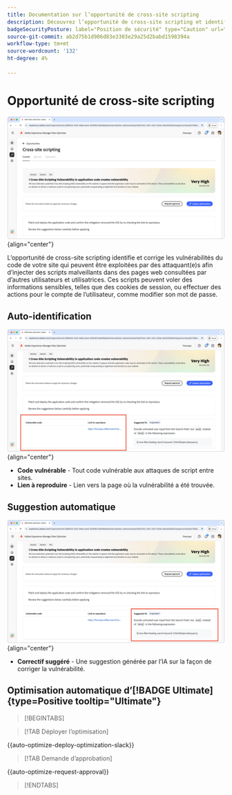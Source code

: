 ```yaml
---
title: Documentation sur l’opportunité de cross-site scripting
description: Découvrez l’opportunité de cross-site scripting et identifiez et corrigez les vulnérabilités de sécurité du site.
badgeSecurityPosture: label="Position de sécurité" type="Caution" url="../../opportunity-types/security-posture.md" tooltip="Position de sécurité"
source-git-commit: ab2d75b1d986d83e3303e29a25d2babd1598394a
workflow-type: tm+mt
source-wordcount: '132'
ht-degree: 4%

---
```



# Opportunité de cross-site scripting

![Opportunité intersite](./assets/cross-site-scripting/hero.png){align="center"}

L’opportunité de cross-site scripting identifie et corrige les vulnérabilités du code de votre site qui peuvent être exploitées par des attaquant(e)s afin d’injecter des scripts malveillants dans des pages web consultées par d’autres utilisateurs et utilisatrices. Ces scripts peuvent voler des informations sensibles, telles que des cookies de session, ou effectuer des actions pour le compte de l’utilisateur, comme modifier son mot de passe.

## Auto-identification

![Identification automatique de l’opportunité intersite](./assets/cross-site-scripting/auto-identify.png){align="center"}

* **Code vulnérable** - Tout code vulnérable aux attaques de script entre sites.
* **Lien à reproduire** - Lien vers la page où la vulnérabilité a été trouvée.

## Suggestion automatique

![Suggestion automatique d’opportunité intersite](./assets/cross-site-scripting/auto-suggest.png){align="center"}

* **Correctif suggéré** - Une suggestion générée par l’IA sur la façon de corriger la vulnérabilité.

## Optimisation automatique d’[!BADGE Ultimate]{type=Positive tooltip="Ultimate"}


>[!BEGINTABS]

>[!TAB Déployer l’optimisation]

{{auto-optimize-deploy-optimization-slack}}

>[!TAB Demande d’approbation]

{{auto-optimize-request-approval}}

>[!ENDTABS]
